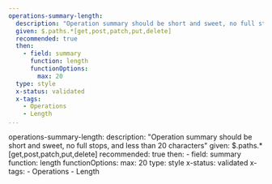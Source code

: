```yaml
--- 
operations-summary-length: 
  description: "Operation summary should be short and sweet, no full stops, and less than 20 characters"
  given: $.paths.*[get,post,patch,put,delete]
  recommended: true
  then: 
    - field: summary
      function: length
      functionOptions: 
        max: 20
  type: style
  x-status: validated
  x-tags:
    - Operations
    - Length  
...
```

operations-summary-length: 
  description: "Operation summary should be short and sweet, no full stops, and less than 20 characters"
  given: $.paths.*[get,post,patch,put,delete]
  recommended: true
  then: 
    - field: summary
      function: length
      functionOptions: 
        max: 20
  type: style
  x-status: validated
  x-tags:
    - Operations
    - Length  